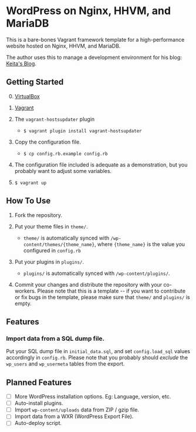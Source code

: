 # WordPress on Nginx, HHVM, and MariaDB

This is a bare-bones Vagrant framework template for a high-performance website
hosted on Nginx, HHVM, and MariaDB.

The author uses this to manage a development environment for his blog:
[Keita's Blog](http://kkob.us).

## Getting Started

0. [VirtualBox](https://www.virtualbox.org)

0. [Vagrant](http://www.vagrantup.com)

1. The `vagrant-hostsupdater` plugin
    * `$ vagrant plugin install vagrant-hostsupdater`

2. Copy the configuration file.
    * `$ cp config.rb.example config.rb`

3. The configuration file included is adequate as a demonstration,
but you probably want to adjust some variables.

4. `$ vagrant up`

## How To Use

1. Fork the repository.

1. Put your theme files in `theme/`.
	* `theme/` is automatically synced with `/wp-content/themes/{theme_name}`, where `{theme_name}` is the value you configured in `config.rb`

2. Put your plugins in `plugins/`.
	* `plugins/` is automatically synced with `/wp-content/plugins/`.

4. Commit your changes and distribute the repository with your co-workers. Please note that this is a template -- if you want to contribute or fix bugs in the template, please make sure that `theme/` and `plugins/` is empty.

## Features

### Import data from a SQL dump file.

Put your SQL dump file in `initial_data.sql`, and set `config.load_sql` values accordingly in `config.rb`. Please note that you probably should *exclude* the `wp_users` and `wp_usermeta` tables from the export.

## Planned Features

- [ ] More WordPress installation options. Eg: Language, version, etc.
- [ ] Auto-install plugins.
- [ ] Import `wp-content/uploads` data from ZIP / gzip file.
- [ ] Import data from a WXR (WordPress Export File).
- [ ] Auto-deploy script.
